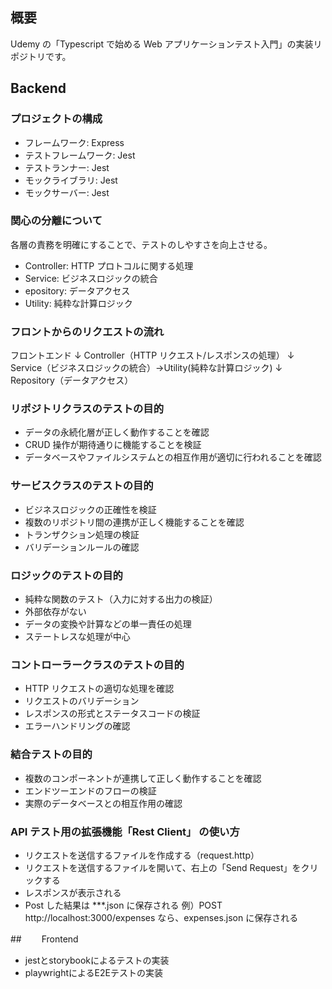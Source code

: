 ## 概要

Udemy の「Typescript で始める Web アプリケーションテスト入門」の実装リポジトリです。

## Backend

### プロジェクトの構成

- フレームワーク: Express
- テストフレームワーク: Jest
- テストランナー: Jest
- モックライブラリ: Jest
- モックサーバー: Jest

### 関心の分離について

各層の責務を明確にすることで、テストのしやすさを向上させる。

- Controller: HTTP プロトコルに関する処理
- Service: ビジネスロジックの統合
- epository: データアクセス
- Utility: 純粋な計算ロジック

### フロントからのリクエストの流れ

フロントエンド
↓
Controller（HTTP リクエスト/レスポンスの処理）
↓
Service（ビジネスロジックの統合）→Utility(純粋な計算ロジック)
↓
Repository（データアクセス）

### リポジトリクラスのテストの目的

- データの永続化層が正しく動作することを確認
- CRUD 操作が期待通りに機能することを検証
- データベースやファイルシステムとの相互作用が適切に行われることを確認

### サービスクラスのテストの目的

- ビジネスロジックの正確性を検証
- 複数のリポジトリ間の連携が正しく機能することを確認
- トランザクション処理の検証
- バリデーションルールの確認

### ロジックのテストの目的

- 純粋な関数のテスト（入力に対する出力の検証）
- 外部依存がない
- データの変換や計算などの単一責任の処理
- ステートレスな処理が中心

### コントローラークラスのテストの目的

- HTTP リクエストの適切な処理を確認
- リクエストのバリデーション
- レスポンスの形式とステータスコードの検証
- エラーハンドリングの確認

### 結合テストの目的

- 複数のコンポーネントが連携して正しく動作することを確認
- エンドツーエンドのフローの検証
- 実際のデータベースとの相互作用の確認

### API テスト用の拡張機能「Rest Client」 の使い方

- リクエストを送信するファイルを作成する（request.http）
- リクエストを送信するファイルを開いて、右上の「Send Request」をクリックする
- レスポンスが表示される
- Post した結果は \*\*\*.json に保存される
  例）POST http://localhost:3000/expenses なら、expenses.json に保存される

##　　 Frontend
- jestとstorybookによるテストの実装
- playwrightによるE2Eテストの実装


